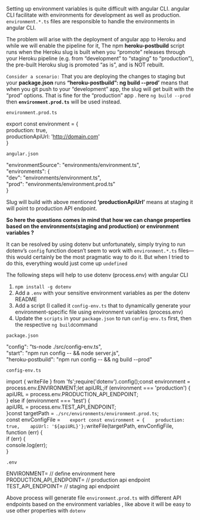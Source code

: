 Setting up environment variables is quite difficult with angular CLI. angular CLI facilitate with environments for development as well as production.  `environment.*.ts`  files are responsible to handle the environments in angular CLI.

The problem will arise with the deployment of angular app to Heroku and while we will enable the pipeline for it, The npm **heroku-postbuild** script runs when the Heroku slug is built when you “promote” releases through your Heroku pipeline (e.g. from “development” to “staging” to “production”), the pre-built Heroku slug is promoted “as is”, and is NOT rebuilt.

`Consider a scenario:`  That you are deploying the changes to staging but your  **package.json**  runs  **“heroku-postbuild”: ng build --prod’**  means that when you git push to your “development” app, the slug will get built with the “prod” options. That is fine for the “production” app . here `ng build --prod` then  **`environment.prod.ts`**  will be used instead.

`environment.prod.ts`

export const environment = {   
   production: true,  
   productionApiUrl: 'http://domain.com'  
}

`angular.json`

"environmentSource": "environments/environment.ts",  
"environments": {  
  "dev": "environments/environment.ts",  
  "prod": "environments/environment.prod.ts"  
}

Slug will build with above mentioned  **‘productionApiUrl’**  means at staging it will point to production API endpoint.

**So here the questions comes in mind that how we can change properties based on the environments(staging and production) or environment variables ?**

It can be resolved by using dotenv but unfortunately, simply trying to run dotenv’s  `config`  function doesn’t seem to work with  `environment.*.ts`  files—this would certainly be the most pragmatic way to do it. But when I tried to do this, everything would just come up  `undefined`

The following steps will help to use dotenv (process.env) with angular CLI

1.  `npm install -g dotenv`
2.  Add a  `.env`  with your sensitive environment variables as per the dotenv README
3.  Add a script (I called it  `config-env.ts`  that to dynamically generate your environment-specific file using environment variables (process.env)
4.  Update the  `scripts`  in your  `package.json`  to run  `config-env.ts`  first, then the respective  `ng build`command

`package.json`

"config": "ts-node ./src/config-env.ts",  
"start": "npm run config -- && node server.js",  
"heroku-postbuild": "npm run config -- && ng build --prod" 

`config-env.ts`

import { writeFile } from 'fs';require('dotenv').config();const environment = process.env.ENVIRONMENT;let apiURL;if (environment === 'production') {  
  apiURL = process.env.PRODUCTION_API_ENDPOINT;  
} else if (environment === 'test') {  
 apiURL = process.env.TEST_API_ENDPOINT;  
}const targetPath = `./src/environments/environment.prod.ts`;  
const envConfigFile = `  
export const environment = {   
    production: true,   
    apiUrl: '${apiURL}'};`writeFile(targetPath, envConfigFile, function (err) {  
  if (err) {   
       console.log(err);  
}

`.env`

ENVIRONMENT= // define environment here  
PRODUCTION_API_ENDPOINT= // production api endpoint  
TEST_API_ENDPOINT= // staging api endpoint

Above process will generate file  `environment.prod.ts`  with different API endpoints based on the environment variables , like above it will be easy to use other properties with  `dotenv`